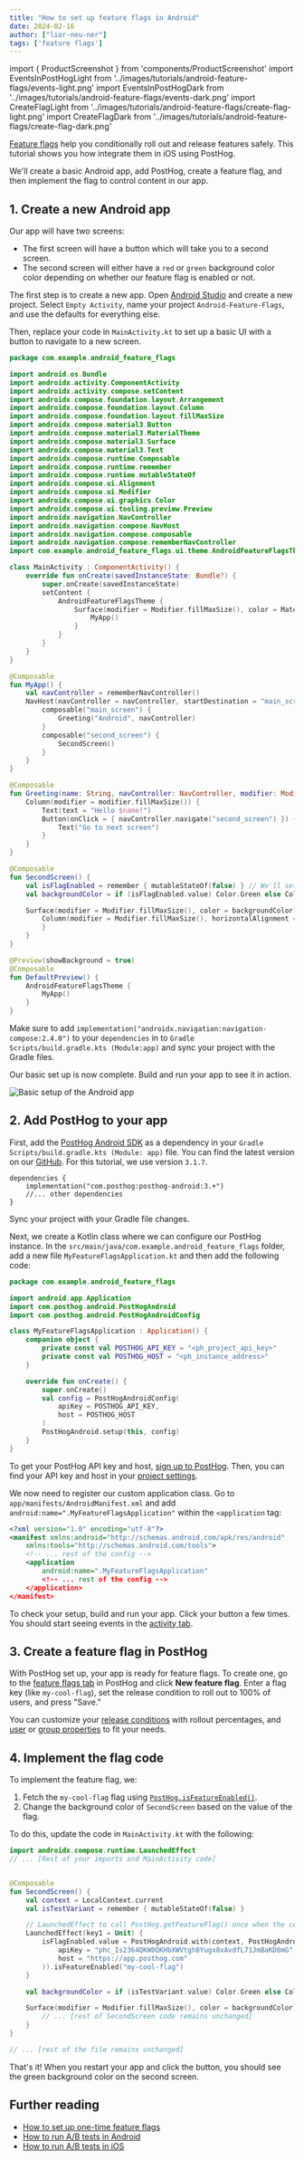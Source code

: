 ```yaml
---
title: "How to set up feature flags in Android"
date: 2024-02-16
author: ["lior-neu-ner"]
tags: ['feature flags']
---
```


import { ProductScreenshot } from 'components/ProductScreenshot'
import EventsInPostHogLight from '../images/tutorials/android-feature-flags/events-light.png'
import EventsInPostHogDark from '../images/tutorials/android-feature-flags/events-dark.png'
import CreateFlagLight from '../images/tutorials/android-feature-flags/create-flag-light.png'
import CreateFlagDark from '../images/tutorials/android-feature-flags/create-flag-dark.png'

[Feature flags](/feature-flags) help you conditionally roll out and release features safely. This tutorial shows you how integrate them in iOS using PostHog. 

We'll create a basic Android app, add PostHog, create a feature flag, and then implement the flag to control content in our app.

## 1. Create a new Android app

Our app will have two screens: 

- The first screen will have a button which will take you to a second screen. 
- The second screen will either have a `red` or `green` background color color depending on whether our feature flag is enabled or not.

The first step is to create a new app. Open [Android Studio](https://developer.android.com/studio) and create a new project. Select `Empty Activity`, name your project `Android-Feature-Flags`, and use the defaults for everything else.

Then, replace your code in `MainActivity.kt` to set up a basic UI with a button to navigate to a new screen.

```kotlin file=MainActivity.kt
package com.example.android_feature_flags

import android.os.Bundle
import androidx.activity.ComponentActivity
import androidx.activity.compose.setContent
import androidx.compose.foundation.layout.Arrangement
import androidx.compose.foundation.layout.Column
import androidx.compose.foundation.layout.fillMaxSize
import androidx.compose.material3.Button
import androidx.compose.material3.MaterialTheme
import androidx.compose.material3.Surface
import androidx.compose.material3.Text
import androidx.compose.runtime.Composable
import androidx.compose.runtime.remember
import androidx.compose.runtime.mutableStateOf
import androidx.compose.ui.Alignment
import androidx.compose.ui.Modifier
import androidx.compose.ui.graphics.Color
import androidx.compose.ui.tooling.preview.Preview
import androidx.navigation.NavController
import androidx.navigation.compose.NavHost
import androidx.navigation.compose.composable
import androidx.navigation.compose.rememberNavController
import com.example.android_feature_flags.ui.theme.AndroidFeatureFlagsTheme

class MainActivity : ComponentActivity() {
    override fun onCreate(savedInstanceState: Bundle?) {
        super.onCreate(savedInstanceState)
        setContent {
            AndroidFeatureFlagsTheme {
                Surface(modifier = Modifier.fillMaxSize(), color = MaterialTheme.colorScheme.background) {
                    MyApp()
                }
            }
        }
    }
}

@Composable
fun MyApp() {
    val navController = rememberNavController()
    NavHost(navController = navController, startDestination = "main_screen") {
        composable("main_screen") {
            Greeting("Android", navController)
        }
        composable("second_screen") {
            SecondScreen()
        }
    }
}

@Composable
fun Greeting(name: String, navController: NavController, modifier: Modifier = Modifier) {
    Column(modifier = modifier.fillMaxSize()) {
        Text(text = "Hello $name!")
        Button(onClick = { navController.navigate("second_screen") }) {
            Text("Go to next screen")
        }
    }
}

@Composable
fun SecondScreen() {
    val isFlagEnabled = remember { mutableStateOf(false) } // We'll set this value later in the tutorial
    val backgroundColor = if (isFlagEnabled.value) Color.Green else Color.Red

    Surface(modifier = Modifier.fillMaxSize(), color = backgroundColor) {
        Column(modifier = Modifier.fillMaxSize(), horizontalAlignment = Alignment.CenterHorizontally, verticalArrangement = Arrangement.Center) {
        }
    }
}

@Preview(showBackground = true)
@Composable
fun DefaultPreview() {
    AndroidFeatureFlagsTheme {
        MyApp()
    }
}
```

Make sure to add `implementation("androidx.navigation:navigation-compose:2.4.0")` to your `dependencies` in to `Gradle Scripts/build.gradle.kts (Module:app)` and sync your project with the Gradle files.

Our basic set up is now complete. Build and run your app to see it in action.

![Basic setup of the Android app](../images/tutorials/android-feature-flags/basic-app.png)

## 2. Add PostHog to your app

First, add the [PostHog Android SDK](/docs/libraries/android) as a dependency in your `Gradle Scripts/build.gradle.kts (Module: app)` file. You can find the latest version on our [GitHub](https://github.com/PostHog/posthog-android/blob/main/CHANGELOG.md). For this tutorial, we use version `3.1.7`.


```gradle_kotlin
dependencies {
    implementation("com.posthog:posthog-android:3.+")
    //... other dependencies
}
```

Sync your project with your Gradle file changes.

Next, we create a Kotlin class where we can configure our PostHog instance. In the `src/main/java/com.example.android_feature_flags` folder, add a new file `MyFeatureFlagsApplication.kt` and then add the following code:

```kotlin file=MyFeatureFlagsApplication.kt
package com.example.android_feature_flags

import android.app.Application
import com.posthog.android.PostHogAndroid
import com.posthog.android.PostHogAndroidConfig

class MyFeatureFlagsApplication : Application() {
    companion object {
        private const val POSTHOG_API_KEY = "<ph_project_api_key>"
        private const val POSTHOG_HOST = "<ph_instance_address>"
    }

    override fun onCreate() {
        super.onCreate()
        val config = PostHogAndroidConfig(
            apiKey = POSTHOG_API_KEY,
            host = POSTHOG_HOST
        )
        PostHogAndroid.setup(this, config)
    }
}
```

To get your PostHog API key and host, [sign up to PostHog](https://app.posthog.com/signup). Then, you can find your API key and host in your [project settings](https://app.posthog.com/settings/project).

We now need to register our custom application class. Go to `app/manifests/AndroidManifest.xml` and add `android:name=".MyFeatureFlagsApplication"` within the `<application` tag:

```XML file=app/manifests/AndroidManifest.xml
<?xml version="1.0" encoding="utf-8"?>
<manifest xmlns:android="http://schemas.android.com/apk/res/android"
    xmlns:tools="http://schemas.android.com/tools">
    <!-- ... rest of the config -->
    <application
        android:name=".MyFeatureFlagsApplication"
        <!-- ... rest of the config -->
    </application>
</manifest>
```

To check your setup, build and run your app. Click your button a few times. You should start seeing events in the [activity tab](https://us.posthog.com/events).

<ProductScreenshot
  imageLight={EventsInPostHogLight} 
  imageDark={EventsInPostHogDark} 
  alt="Events captured in PostHog" 
  classes="rounded"
/>

## 3. Create a feature flag in PostHog

With PostHog set up, your app is ready for feature flags. To create one, go to the [feature flags tab](https://us.posthog.com/feature_flags) in PostHog and click **New feature flag**. Enter a flag key (like `my-cool-flag`), set the release condition to roll out to 100% of users, and press "Save."

<ProductScreenshot
  imageLight={CreateFlagLight} 
  imageDark={CreateFlagDark} 
  alt="Feature flag created in PostHog" 
  classes="rounded"
/>

You can customize your [release conditions](/docs/feature-flags/creating-feature-flags#release-conditions) with rollout percentages, and [user](/docs/product-analytics/user-properties) or [group properties](/docs/product-analytics/group-analytics) to fit your needs.

## 4. Implement the flag code

To implement the feature flag, we: 

1. Fetch the `my-cool-flag` flag using [`PostHog.isFeatureEnabled()`](/docs/libraries/android#feature-flags).
2. Change the background color of `SecondScreen` based on the value of the flag.

To do this, update the code in `MainActivity.kt` with the following:

```kt file=MainActivity.kt
import androidx.compose.runtime.LaunchedEffect
// ... [Rest of your imports and MainActivity code]


@Composable
fun SecondScreen() {
    val context = LocalContext.current
    val isTestVariant = remember { mutableStateOf(false) }

    // LaunchedEffect to call PostHog.getFeatureFlag() once when the composable is initialized
    LaunchedEffect(key1 = Unit) {
        isFlagEnabled.value = PostHogAndroid.with(context, PostHogAndroidConfig(
            apiKey = "phc_Is2364QKW0QKHbXWVtgh8Yugx8xAvdfL71JmBaKD8mG",
            host = "https://app.posthog.com"
        )).isFeatureEnabled("my-cool-flag")
    }

    val backgroundColor = if (isTestVariant.value) Color.Green else Color.Red

    Surface(modifier = Modifier.fillMaxSize(), color = backgroundColor) {
        // ... [rest of SecondScreen code remains unchanged]
    }
}

// ... [rest of the file remains unchanged]
```

That's it! When you restart your app and click the button, you should see the green background color on the second screen. 

## Further reading

- [How to set up one-time feature flags](/tutorials/one-time-feature-flags)
- [How to run A/B tests in Android](/tutorials/ios-ab-tests)
- [How to run A/B tests in iOS](/tutorials/android-ab-tests)
